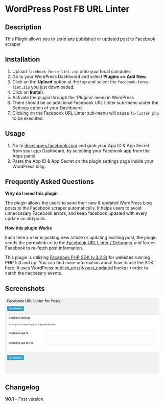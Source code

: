 WordPress Post FB URL Linter
============================

<h2>Description</h2>

This Plugin allows you to send any published or updated post to Facebook scraper

<h2>Installation</h2>

1. Upload `facebook-force-lint.zip` onto your local computer.
2. Go to your WordPress Dashboard and select <strong>Plugins >> Add New</strong>.
3. Click on the <strong>Upload</strong> option at the top and select the `facebook-force-lint.zip` you just downloaded.
4. Click on <strong>Install</strong>.
5. Activate the plugin through the 'Plugins' menu in WordPress
6. There should be an additional Facebook URL Linter sub-menu under the Settings option of your Dashboard.
7. Clicking on the Facebook URL Linter sub-menu will cause `fb-linter.php` to be executed. 

<h2>Usage</h2>

1. Go to <a href="http://developers.facebook.com/">developers.facebook.com</a> and grab your App ID & App Secret from your app Dashboard, by selecting your Facebook app from the Apps panel.
2. Paste the App ID & App Secret on the plugin settings page inside your WordPress blog.

<h2>Frequently Asked Questions</h2>

<strong>Why do I need this plugin</strong>

The plugin allows the users to send their new & updated WordPress blog posts to the Facebook scraper automatically.
It helps users to avoid unneccesary Facebook errors, and keep facebook updated with every update on old posts.

<strong>How this plugin Works</strong>

Each time a user is posting new article or updating existing post, the plugin sends the permalink url to the <a href="https://developers.facebook.com/tools/debug/">Facebook URL Linter / Debugger</a> and forces Facebook to re-fetch post information.

This plugin is utilizing <a href="https://github.com/facebookarchive/facebook-php-sdk">Facebook PHP SDK (v.3.2.3)</a> for websites running PHP 5.3 and up. You can find more information about how to use the SDK <a href="https://developers.facebook.com/docs/php/gettingstarted/4.0.0">here</a>.
It uses WordPress <a href="http://codex.wordpress.org/Plugin_API/Action_Reference/publish_post">publish_post</a> & <a href="http://codex.wordpress.org/Plugin_API/Action_Reference/post_updated">post_updated</a> hooks in order to catch the neccesary events.

<h2>Screenshots</h2>

<img src="facebook-url-linter-screenshot.png" />

<h2>Changelog</h2>

<strong>V0.1</strong> - First version.


